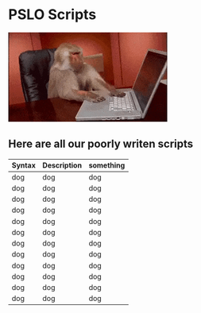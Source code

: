 # PSLO Scripts

![coding](../../Resources/gifs/monkey.gif)

## Here are all our poorly writen scripts

| Syntax | Description | something |
|--------|-------------|-----------|
| dog    | dog         | dog       |
| dog    | dog         | dog       |
| dog    | dog         | dog       |
| dog    | dog         | dog       |
| dog    | dog         | dog       |
| dog    | dog         | dog       |
| dog    | dog         | dog       |
| dog    | dog         | dog       |
| dog    | dog         | dog       |
| dog    | dog         | dog       |
| dog    | dog         | dog       |
| dog    | dog         | dog       |